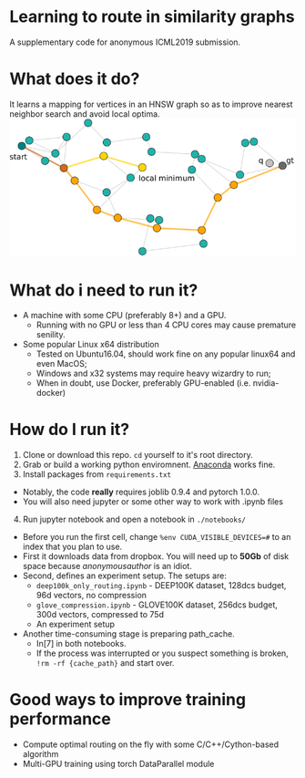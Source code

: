 # Learning to route in similarity graphs
A supplementary code for anonymous ICML2019 submission.

# What does it do?
It learns a mapping for vertices in an HNSW graph so as to improve nearest neighbor search and avoid local optima.
![img](https://github.com/ICMLIncognito/learning_to_route/raw/master/images/toy_task.png)

# What do i need to run it?
* A machine with some CPU (preferably 8+) and a GPU.
  * Running with no GPU or less than 4 CPU cores may cause premature senility.
* Some popular Linux x64 distribution
  * Tested on Ubuntu16.04, should work fine on any popular linux64 and even MacOS;
  * Windows and x32 systems may require heavy wizardry to run;
  * When in doubt, use Docker, preferably GPU-enabled (i.e. nvidia-docker)

# How do I run it?
1. Clone or download this repo. `cd` yourself to it's root directory.
2. Grab or build a working python enviromnent. [Anaconda](https://www.anaconda.com/) works fine.
3. Install packages from `requirements.txt`
 * Notably, the code __really__ requires joblib 0.9.4 and pytorch 1.0.0.
 * You will also need jupyter or some other way to work with .ipynb files
4. Run jupyter notebook and open a notebook in `./notebooks/`
 * Before you run the first cell, change `%env CUDA_VISIBLE_DEVICES=#` to an index that you plan to use.
 * First it downloads data from dropbox. You will need up to __50Gb__ of disk space because *anonymousauthor* is an idiot.
 * Second, defines an experiment setup. The setups are:
    * `deep100k_only_routing.ipynb` - DEEP100K dataset, 128dcs budget, 96d vectors, no compression
    * `glove_compression.ipynb` - GLOVE100K dataset, 256dcs budget, 300d vectors, compressed to 75d
    * An experiment setup
 * Another time-consuming stage is preparing path_cache. 
   * In[7] in both notebooks. 
   * If the process was interrupted or you suspect something is broken, `!rm -rf {cache_path}` and start over.


# Good ways to improve training performance
* Compute optimal routing on the fly with some C/C++/Cython-based algorithm
* Multi-GPU training using torch DataParallel module
